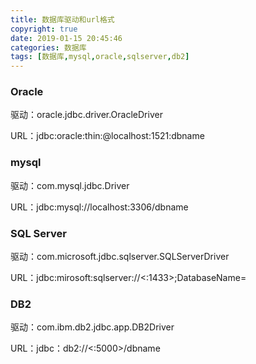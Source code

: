 ```yaml
---
title: 数据库驱动和url格式
copyright: true
date: 2019-01-15 20:45:46
categories: 数据库
tags: [数据库,mysql,oracle,sqlserver,db2]
---
```


### Oracle

驱动：oracle.jdbc.driver.OracleDriver

URL：jdbc:oracle:thin:@localhost:1521:dbname

###  mysql

驱动：com.mysql.jdbc.Driver

URL：jdbc:mysql://localhost:3306/dbname

###  SQL Server

驱动：com.microsoft.jdbc.sqlserver.SQLServerDriver

URL：jdbc:mirosoft:sqlserver://<localhost><:1433>;DatabaseName=<dbname>

### DB2

驱动：com.ibm.db2.jdbc.app.DB2Driver

URL：jdbc：db2://<localhost><:5000>/dbname